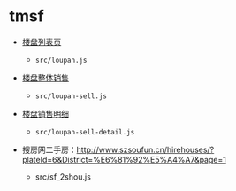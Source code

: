 # tmsf

* [楼盘列表页](http://sz.tmsf.com/newhouse/property_searchall.htm?searchkeyword=&keyword=&sid=33&districtid=33068301&areaid=&dealprice=&propertystate=2&propertytype=&ordertype=&priceorder=&openorder=&view720data=&page=1&bbs=&avanumorder=&comnumorder=)
  * `src/loupan.js`

* [楼盘整体销售](http://sz.tmsf.com/newhouse/property_33_133319_price.htm?isopen=1&presellid=&buildingid=&area=&allprice=&housestate=1&housetype=&page=)
  * `src/loupan-sell.js`

* [楼盘销售明细](http://sz.tmsf.com/newhouse/property_33_431137829_price.htm?isopen=1&presellid=&buildingid=&area=&allprice=&housestate=1&housetype=&page=1)
  * `src/loupan-sell-detail.js`

* 搜房网二手房：http://www.szsoufun.cn/hirehouses/?plateId=6&District=%E6%81%92%E5%A4%A7&page=1
  * src/sf_2shou.js